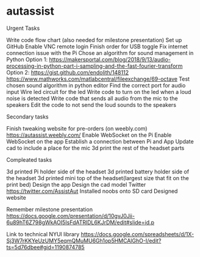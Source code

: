 # autassist

Urgent Tasks

  Write code flow chart (also needed for milestone presentation)
  Set up GitHub 
  Enable VNC remote login
  Finish order for USB toggle
  Fix internet connection issue with the Pi 
  Chose an algorithm for sound management in Python
    Option 1: https://makersportal.com/blog/2018/9/13/audio-processing-in-python-part-i-sampling-and-the-fast-fourier-transform 
    Option 2: https://gist.github.com/endolith/148112 https://www.mathworks.com/matlabcentral/fileexchange/69-octave 
  Test chosen sound algorithm in python editor
  Find the correct port for audio input
  Wire led circuit for the led 
  Write code to turn on the led when a loud noise is detected
  Write code that sends all audio from the mic to the speakers
  Edit the code to not send the loud sounds to the speakers


Secondary tasks

  Finish tweaking website for pre-orders (on weebly.com) https://autassist.weebly.com/
  Enable WebSocket on the Pi
  Enable WebSocket on the app
  Establish a connection between Pi and App
  Update cad to include a place for the mic 
  3d print the rest of the headset parts

Compleated tasks

   3d printed Pi holder side of the headset
  3d printed battery holder side of the headset
  3d printed mini top of the headset(largest size that fit on the print bed)
  Design the app
  Design the cad model
  Twitter https://twitter.com/AssistAut
  Installed noobs onto SD card
  Designed website 


Remember milestone presentation https://docs.google.com/presentation/d/10gvJ0Jii-6u89hT6Z798gWkAOI5IsFdATRlDL6KJrDM/edit#slide=id.p

Link to technical NYUl library https://docs.google.com/spreadsheets/d/1X-Sj3W7rKKYeUzUMY5eqmQMuMU6Gh1op5HMCAlGhO-I/edit?ts=5d76dbee#gid=1190874785
